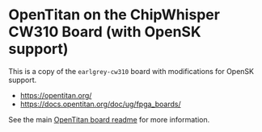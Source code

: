 OpenTitan on the ChipWhisper CW310 Board (with OpenSK support)
======================

This is a copy of the `earlgrey-cw310` board with modifications for OpenSK
support.

- https://opentitan.org/
- https://docs.opentitan.org/doc/ug/fpga_boards/

See the main [OpenTitan board readme](../README.md) for more information.

